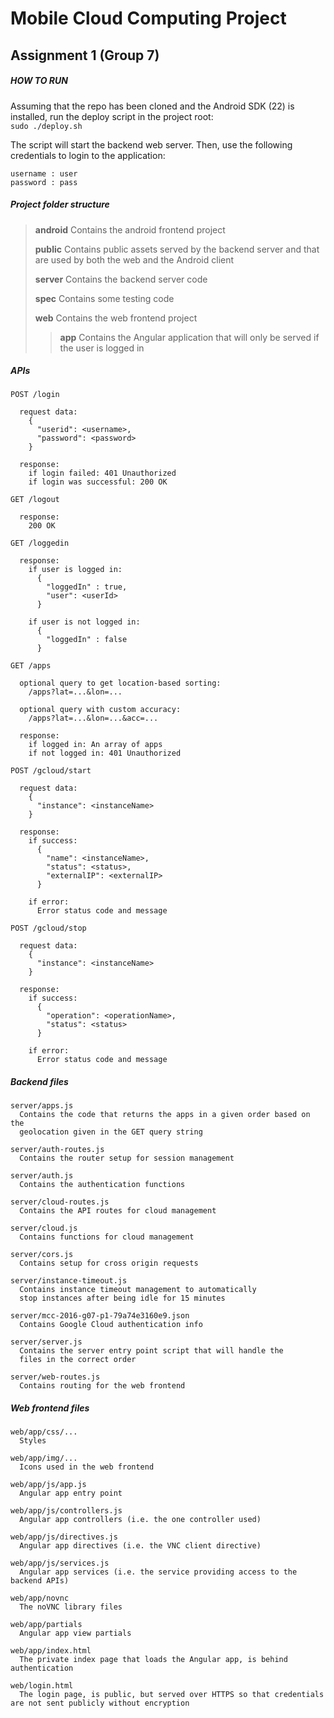 # **Mobile Cloud Computing Project**  
## **Assignment 1 (Group 7)**

##### **HOW TO RUN** 

Assuming that the repo has been cloned and the Android SDK (22) is installed,
run the deploy script in the project root:  
```sudo ./deploy.sh```

The script will start the backend web server. Then, use the following
credentials to login to the application:


    username : user
    password : pass
 


##### **Project folder structure** 


> **android**
  Contains the android frontend project    
>
>**public**
  Contains public assets served by the backend server and that are used by both the web and the Android client    
>
>**server**
  Contains the backend server code    
>
>**spec**
  Contains some testing code    
>
>**web**
  Contains the web frontend project    
>>**app**
  Contains the Angular application that will only be served if the user is logged in    


##### **APIs**

```
POST /login

  request data:
    {
      "userid": <username>,
      "password": <password>
    }

  response:
    if login failed: 401 Unauthorized
    if login was successful: 200 OK

GET /logout

  response:
    200 OK

GET /loggedin

  response:
    if user is logged in:
      {
        "loggedIn" : true,
        "user": <userId>
      }

    if user is not logged in:
      {
        "loggedIn" : false
      }

GET /apps

  optional query to get location-based sorting:
    /apps?lat=...&lon=...

  optional query with custom accuracy:
    /apps?lat=...&lon=...&acc=...

  response:
    if logged in: An array of apps
    if not logged in: 401 Unauthorized

POST /gcloud/start

  request data:
    {
      "instance": <instanceName>
    }

  response:
    if success:
      {
        "name": <instanceName>,
        "status": <status>,
        "externalIP": <externalIP>
      }

    if error:
      Error status code and message

POST /gcloud/stop

  request data:
    {
      "instance": <instanceName>
    }

  response:
    if success:
      {
        "operation": <operationName>,
        "status": <status>
      }

    if error:
      Error status code and message
```

##### **Backend files**
```
server/apps.js
  Contains the code that returns the apps in a given order based on the
  geolocation given in the GET query string

server/auth-routes.js
  Contains the router setup for session management

server/auth.js
  Contains the authentication functions

server/cloud-routes.js
  Contains the API routes for cloud management

server/cloud.js
  Contains functions for cloud management

server/cors.js
  Contains setup for cross origin requests

server/instance-timeout.js
  Contains instance timeout management to automatically
  stop instances after being idle for 15 minutes

server/mcc-2016-g07-p1-79a74e3160e9.json
  Contains Google Cloud authentication info

server/server.js
  Contains the server entry point script that will handle the
  files in the correct order

server/web-routes.js
  Contains routing for the web frontend
```

##### **Web frontend files**
```
web/app/css/...
  Styles

web/app/img/...
  Icons used in the web frontend

web/app/js/app.js
  Angular app entry point

web/app/js/controllers.js
  Angular app controllers (i.e. the one controller used)

web/app/js/directives.js
  Angular app directives (i.e. the VNC client directive)

web/app/js/services.js
  Angular app services (i.e. the service providing access to the backend APIs)

web/app/novnc
  The noVNC library files

web/app/partials
  Angular app view partials

web/app/index.html
  The private index page that loads the Angular app, is behind authentication

web/login.html
  The login page, is public, but served over HTTPS so that credentials are not sent publicly without encryption
```